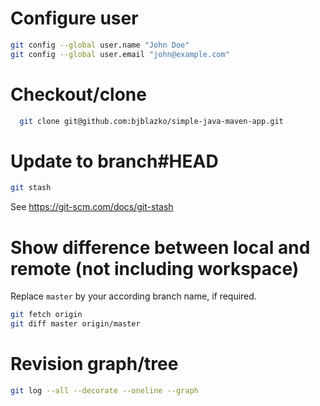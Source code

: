 # Configure user

```bash
git config --global user.name "John Doe"
git config --global user.email "john@example.com"
```

# Checkout/clone

```bash
  git clone git@github.com:bjblazko/simple-java-maven-app.git
```

# Update to branch#HEAD

```bash
git stash
```

See https://git-scm.com/docs/git-stash

# Show difference between local and remote (not including workspace)

Replace `master` by your according branch name, if required.

```bash
git fetch origin
git diff master origin/master
```

# Revision graph/tree

```bash
git log --all --decorate --oneline --graph
```
